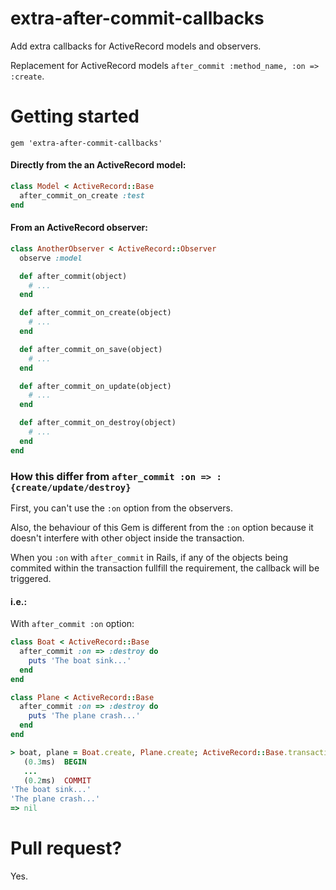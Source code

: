 extra-after-commit-callbacks
============================

Add extra callbacks for ActiveRecord models and observers.

Replacement for ActiveRecord models `after_commit :method_name, :on => :create`.

Getting started
===============

```
gem 'extra-after-commit-callbacks'
```

#### Directly from the an ActiveRecord model:

```ruby
class Model < ActiveRecord::Base
  after_commit_on_create :test
end
```

#### From an ActiveRecord observer:

```ruby
class AnotherObserver < ActiveRecord::Observer
  observe :model

  def after_commit(object)
    # ...
  end

  def after_commit_on_create(object)
    # ...
  end

  def after_commit_on_save(object)
    # ...
  end

  def after_commit_on_update(object)
    # ...
  end

  def after_commit_on_destroy(object)
    # ...
  end
end
```

### How this differ from `after_commit :on => :{create/update/destroy}`

First, you can't use the `:on` option from the observers.

Also, the behaviour of this Gem is different from the `:on` option because it doesn't interfere with other object inside the transaction.

When you `:on` with `after_commit` in Rails, if any of the objects being commited within the transaction fullfill the requirement, the callback will be triggered.

#### i.e.:

With `after_commit :on` option:

```ruby
class Boat < ActiveRecord::Base
  after_commit :on => :destroy do
    puts 'The boat sink...'
  end
end

class Plane < ActiveRecord::Base
  after_commit :on => :destroy do
    puts 'The plane crash...'
  end
end

> boat, plane = Boat.create, Plane.create; ActiveRecord::Base.transaction { boat.save; plane.destroy }
   (0.3ms)  BEGIN
   ...
   (0.2ms)  COMMIT
'The boat sink...'
'The plane crash...'
=> nil
```

Pull request?
=============
Yes.